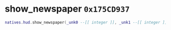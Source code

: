 # show_newspaper `0x175CD937`

```lua
natives.hud.show_newspaper(_unk0 --[[ integer ]], _unk1 --[[ integer ]], _unk2 --[[ integer ]], _unk3 --[[ integer ]])
```